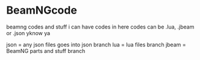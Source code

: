 # BeamNGcode
beamng codes and stuff
i can have codes in here
codes can be .lua, .jbeam or .json
yknow ya

json = any json files goes into json branch
lua = lua files branch
jbeam = BeamNG parts and stuff branch
